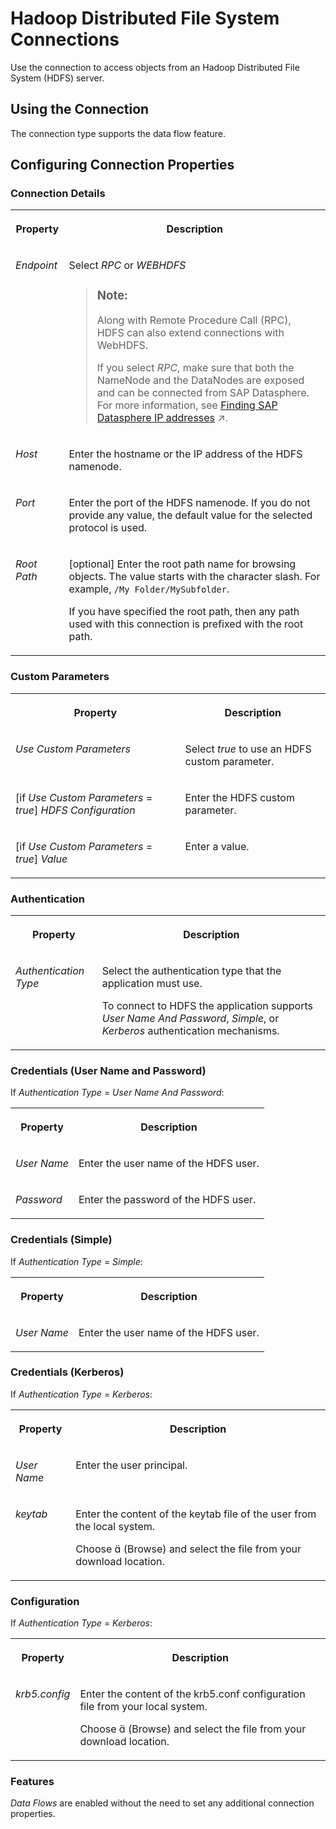 <!-- loiof9c33566c4eb412d9d36a2f044bb5126 -->

<link rel="stylesheet" type="text/css" href="../css/sap-icons.css"/>

# Hadoop Distributed File System Connections

Use the connection to access objects from an Hadoop Distributed File System \(HDFS\) server. 



<a name="loiof9c33566c4eb412d9d36a2f044bb5126__HDFS_usage"/>

## Using the Connection

The connection type supports the data flow feature.



<a name="loiof9c33566c4eb412d9d36a2f044bb5126__section_nrb_hcc_x4b"/>

## Configuring Connection Properties



### Connection Details


<table>
<tr>
<th valign="top">

Property



</th>
<th valign="top">

Description



</th>
</tr>
<tr>
<td valign="top">

 *Endpoint*  



</td>
<td valign="top">

Select *RPC* or *WEBHDFS* 

> ### Note:  
> Along with Remote Procedure Call \(RPC\), HDFS can also extend connections with WebHDFS.
> 
> If you select *RPC*, make sure that both the NameNode and the DataNodes are exposed and can be connected from SAP Datasphere. For more information, see [Finding SAP Datasphere IP addresses](https://help.sap.com/viewer/9f804b8efa8043539289f42f372c4862/cloud/en-US/0934f7ed9a534e638299f53ab60866ae.html "Find externally facing IP addresses that for particular remote applications must be added to allowlists before you can to use connections to these remote applications.") :arrow_upper_right:.



</td>
</tr>
<tr>
<td valign="top">

 *Host*  



</td>
<td valign="top">

Enter the hostname or the IP address of the HDFS namenode. 



</td>
</tr>
<tr>
<td valign="top">

 *Port*  



</td>
<td valign="top">

Enter the port of the HDFS namenode. If you do not provide any value, the default value for the selected protocol is used. 



</td>
</tr>
<tr>
<td valign="top">

*Root Path* 



</td>
<td valign="top">

\[optional\] Enter the root path name for browsing objects. The value starts with the character slash. For example, `/My Folder/MySubfolder`. 

If you have specified the root path, then any path used with this connection is prefixed with the root path.



</td>
</tr>
</table>



### Custom Parameters


<table>
<tr>
<th valign="top">

Property



</th>
<th valign="top">

Description



</th>
</tr>
<tr>
<td valign="top">

*Use Custom Parameters*



</td>
<td valign="top">

Select *true* to use an HDFS custom parameter.



</td>
</tr>
<tr>
<td valign="top">

 \[if *Use Custom Parameters* = *true*\] *HDFS Configuration*  



</td>
<td valign="top">

Enter the HDFS custom parameter. 



</td>
</tr>
<tr>
<td valign="top">

 \[if *Use Custom Parameters* = *true*\] *Value*  



</td>
<td valign="top">

Enter a value. 



</td>
</tr>
</table>



### Authentication


<table>
<tr>
<th valign="top">

Property



</th>
<th valign="top">

Description



</th>
</tr>
<tr>
<td valign="top">

 *Authentication Type*  



</td>
<td valign="top">

Select the authentication type that the application must use. 

To connect to HDFS the application supports *User Name And Password*, *Simple*, or *Kerberos* authentication mechanisms.



</td>
</tr>
</table>



### Credentials \(User Name and Password\)

If *Authentication Type* = *User Name And Password*:


<table>
<tr>
<th valign="top">

Property



</th>
<th valign="top">

Description



</th>
</tr>
<tr>
<td valign="top">

 *User Name*  



</td>
<td valign="top">

Enter the user name of the HDFS user. 



</td>
</tr>
<tr>
<td valign="top">

 *Password*  



</td>
<td valign="top">

Enter the password of the HDFS user. 



</td>
</tr>
</table>



### Credentials \(Simple\)

If *Authentication Type* = *Simple*:


<table>
<tr>
<th valign="top">

Property



</th>
<th valign="top">

Description



</th>
</tr>
<tr>
<td valign="top">

 *User Name*  



</td>
<td valign="top">

Enter the user name of the HDFS user. 



</td>
</tr>
</table>



### Credentials \(Kerberos\)

If *Authentication Type* = *Kerberos*:


<table>
<tr>
<th valign="top">

Property



</th>
<th valign="top">

Description



</th>
</tr>
<tr>
<td valign="top">

 *User Name*  



</td>
<td valign="top">

Enter the user principal. 



</td>
</tr>
<tr>
<td valign="top">

 *keytab*  



</td>
<td valign="top">

Enter the content of the keytab file of the user from the local system. 

Choose <span class="SAP-icons"></span> \(Browse\) and select the file from your download location.



</td>
</tr>
</table>



### Configuration

If *Authentication Type* = *Kerberos*:


<table>
<tr>
<th valign="top">

Property



</th>
<th valign="top">

Description



</th>
</tr>
<tr>
<td valign="top">

 *krb5.config*  



</td>
<td valign="top">

Enter the content of the krb5.conf configuration file from your local system. 

Choose <span class="SAP-icons"></span> \(Browse\) and select the file from your download location.



</td>
</tr>
</table>



### Features

*Data Flows* are enabled without the need to set any additional connection properties.

